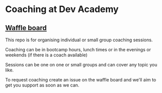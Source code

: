 # Coaching at Dev Academy

## [Waffle board](https://waffle.io/enspiral-dev-academy/coaching)

This repo is for organising individual or small group coaching sessions.

Coaching can be in bootcamp hours, lunch times or in the evenings or weekends (if there is a coach available)

Sessions can be one on one or small groups and can cover any topic you like. 

To request coaching create an issue on the waffle board and we'll aim to get you support as soon as we can.

